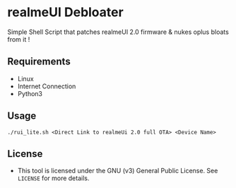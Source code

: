 # realmeUI Debloater

Simple Shell Script that patches realmeUI 2.0 firmware & nukes oplus bloats from it !

## Requirements
* Linux
* Internet Connection
* Python3 

## Usage
``` ./rui_lite.sh <Direct Link to realmeUi 2.0 full OTA> <Device Name> ```

## License
* This tool is licensed under the GNU (v3) General Public License. See `LICENSE` for more details.
